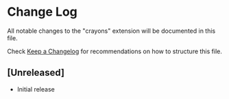 # Change Log

All notable changes to the "crayons" extension will be documented in this file.

Check [Keep a Changelog](http://keepachangelog.com/) for recommendations on how to structure this file.

## [Unreleased]

- Initial release